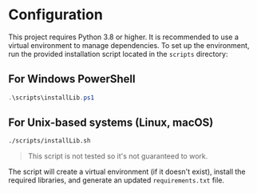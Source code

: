 # Configuration
This project requires Python 3.8 or higher.
It is recommended to use a virtual environment to manage dependencies.
To set up the environment, run the provided installation script located in the `scripts` directory:

## For Windows PowerShell
```powershell
.\scripts\installLib.ps1
```

## For Unix-based systems (Linux, macOS)
```bash
./scripts/installLib.sh
```
> This script is not tested so it's not guaranteed to work.

The script will create a virtual environment (if it doesn't exist), install the required libraries, and generate an updated `requirements.txt` file.